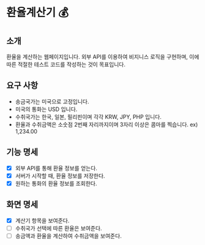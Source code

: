 # 환율계산기 💰

## 소개
환율을 계산하는 웹페이지입니다.
외부 API를 이용하여 비지니스 로직을 구현하며, 이에 따른 적절한 테스트 코드를 작성하는 것이 목표입니다.

## 요구 사항
- 송금국가는 미국으로 고정입니다.
- 미국의 통화는 USD 입니다.
- 수취국가는 한국, 일본, 필리핀이며 각각 KRW, JPY, PHP 입니다.
- 환율과 수취금액은 소숫점 2번째 자리까지이며 3자리 이상은 콤마를 찍습니다. ex) 1,234.00

## 기능 명세
- [x] 외부 API를 통해 환율 정보를 얻는다.
- [x] 서버가 시작할 때, 환율 정보를 저장한다.
- [x] 원하는 통화의 환율 정보를 조회한다.

## 화면 명세
- [x] 계산기 항목을 보여준다.
- [ ] 수취국가 선택에 따른 환율은 보여준다.
- [ ] 송금액과 환율을 계산하여 수취금액을 보여준다.
